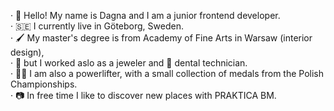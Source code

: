 · 👋 Hello! My name is Dagna and I am a junior frontend developer. <br/>
· 🇸🇪 I currently live in Göteborg, Sweden. <br/>
· 🖌️ My master's degree is from Academy of Fine Arts in Warsaw (interior design), <br/>
· 💍 but I worked aslo as a jeweler and 🦷 dental technician. <br/>
· 🏋️‍♀️ I am also a powerlifter, with a small collection of medals from the Polish Championships. <br/>
· 📷 In free time I like to discover new places with PRAKTICA BM.
